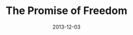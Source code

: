 ---
layout: music 
title: "The Promise of Freedom"
series: "The Gift of Freedom"
date: 2013-12-03 
description: "Brian Tome talks about the promise of freedom."
audio: "http://www.crossroads.net/players/media/hq/giftoffreedom_01.mp3"
audio-duration: "33:55"
src: "http://www.crossroads.net/players/media/series/GiftOfFreedom_190x110.jpg"
---